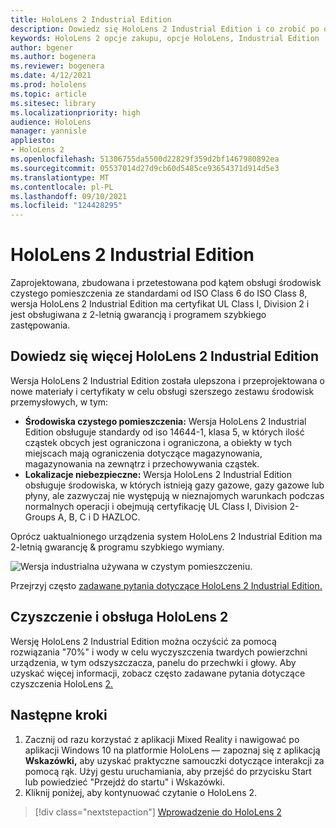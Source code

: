 ```yaml
---
title: HoloLens 2 Industrial Edition
description: Dowiedz się HoloLens 2 Industrial Edition i co zrobić po otrzymaniu własnej wersji.
keywords: HoloLens 2 opcje zakupu, opcje HoloLens, Industrial Edition
author: bgener
ms.author: bogenera
ms.reviewer: bogenera
ms.date: 4/12/2021
ms.prod: hololens
ms.topic: article
ms.sitesec: library
ms.localizationpriority: high
audience: HoloLens
manager: yannisle
appliesto:
- HoloLens 2
ms.openlocfilehash: 51306755da5500d22829f359d2bf1467980892ea
ms.sourcegitcommit: 05537014d27d9cb60d5485ce93654371d914d5e3
ms.translationtype: MT
ms.contentlocale: pl-PL
ms.lasthandoff: 09/10/2021
ms.locfileid: "124428295"
---
```

# <a name="hololens-2-industrial-edition"></a>HoloLens 2 Industrial Edition

Zaprojektowana, zbudowana i przetestowana pod kątem obsługi środowisk czystego pomieszczenia ze standardami od ISO Class 6 do ISO Class 8, wersja HoloLens 2 Industrial Edition ma certyfikat UL Class I, Division 2 i jest obsługiwana z 2-letnią gwarancją i programem szybkiego zastępowania.

## <a name="learn-about-hololens-2-industrial-edition"></a>Dowiedz się więcej HoloLens 2 Industrial Edition

Wersja HoloLens 2 Industrial Edition została ulepszona i przeprojektowana o nowe materiały i certyfikaty w celu obsługi szerszego zestawu środowisk przemysłowych, w tym:

- **Środowiska czystego pomieszczenia:** Wersja HoloLens 2 Industrial Edition obsługuje standardy od iso 14644-1, klasa 5, w których ilość cząstek obcych jest ograniczona i ograniczona, a obiekty w tych miejscach mają ograniczenia dotyczące magazynowania, magazynowania na zewnątrz i przechowywania cząstek.
- **Lokalizacje niebezpieczne:** Wersja HoloLens 2 Industrial Edition obsługuje środowiska, w których istnieją gazy gazowe, gazy gazowe lub płyny, ale zazwyczaj nie występują w nieznajomych warunkach podczas normalnych operacji i obejmują certyfikację UL Class I, Division 2-Groups A, B, C i D HAZLOC.

Oprócz uaktualnionego urządzenia system HoloLens 2 Industrial Edition ma 2-letnią gwarancję & programu szybkiego wymiany.

![Wersja industrialna używana w czystym pomieszczeniu.](./images/ie-small-pic.png)

Przejrzyj często [zadawane pytania dotyczące HoloLens 2 Industrial Edition.](hololens2-industrial-edition-faq.md)

## <a name="cleaning-and-handling-hololens-2"></a>Czyszczenie i obsługa HoloLens 2

Wersję HoloLens 2 Industrial Edition można oczyścić za pomocą rozwiązania "70%" i wody w celu wyczyszczenia twardych powierzchni urządzenia, w tym odszyszczacza, panelu do przechwki i głowy. Aby uzyskać więcej informacji, zobacz często zadawane pytania dotyczące czyszczenia HoloLens [2.](/hololens/hololens2-maintenance)

## <a name="next-steps"></a>Następne kroki

1. Zacznij od razu korzystać z aplikacji Mixed Reality i nawigować po aplikacji Windows 10 na platformie HoloLens — zapoznaj się z aplikacją **Wskazówki,** aby uzyskać praktyczne samouczki dotyczące interakcji za pomocą rąk. Użyj gestu uruchamiania, aby przejść do przycisku Start lub powiedzieć "Przejdź do startu" i Wskazówki.
1. Kliknij poniżej, aby kontynuować czytanie o HoloLens 2.

> [!div class="nextstepaction"]
> [Wprowadzenie do HoloLens 2](hololens2-basic-usage.md)